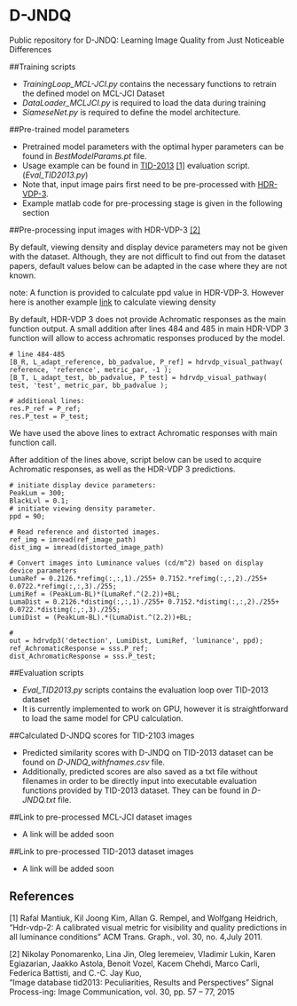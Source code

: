 # D-JNDQ
Public repository for D-JNDQ: Learning Image Quality from Just Noticeable Differences


##Training scripts

* *TrainingLoop_MCL-JCI.py* contains the necessary functions to retrain the defined model on MCL-JCI Dataset
* *DataLoader_MCLJCI.py* is required to load the data during training
* *SiameseNet.py* is required to define the model architecture.

##Pre-trained model parameters

* Pretrained model parameters with the optimal hyper parameters can be found in *BestModelParams.pt* file.
* Usage example can be found in [TID-2013](http://www.ponomarenko.info/tid2013.htm) [[1]](#1) evaluation script. (*Eval_TID2013.py*)
* Note that, input image pairs first need to be pre-processed with [HDR-VDP-3](https://sourceforge.net/projects/hdrvdp/files/hdrvdp/).
* Example matlab code for pre-processing stage is given in the following section

##Pre-processing input images with HDR-VDP-3 [[2]](#2)


By default, viewing density and display device parameters may not be given with the dataset. 
Although, they are not difficult to find out from the dataset papers, default values below can be adapted
in the case where they are not known.

note: A function is provided to calculate ppd value in HDR-VDP-3. 
However here is another example [link](http://phrogz.net/tmp/ScreenDensityCalculator.html#find:density,pxW:1920,pxH:720,size:12.3,sizeUnit:in,axis:diag,distance:31,distUnit:in) to calculate viewing density


By default, HDR-VDP 3 does not provide Achromatic responses as the main function output.
A small addition after lines 484 and 485 in main HDR-VDP 3 function will allow to access achromatic responses 
produced by the model.

```
# line 484-485
[B_R, L_adapt_reference, bb_padvalue, P_ref] = hdrvdp_visual_pathway( reference, 'reference', metric_par, -1 );
[B_T, L_adapt_test, bb_padvalue, P_test] = hdrvdp_visual_pathway( test, 'test', metric_par, bb_padvalue );

# additional lines:
res.P_ref = P_ref;
res.P_test = P_test;
```

We have used the above lines to extract Achromatic responses with main function call.

After addition of the lines above, script below can be used to acquire Achromatic responses, as well as the HDR-VDP 3 predictions.


```
# initiate display device parameters:
PeakLum = 300;
BlackLvl = 0.1;
# initiate viewing density parameter. 
ppd = 90;

# Read reference and distorted images.
ref_img = imread(ref_image_path)
dist_img = imread(distorted_image_path)

# Convert images into Luminance values (cd/m^2) based on display device parameters
LumaRef = 0.2126.*refimg(:,:,1)./255+ 0.7152.*refimg(:,:,2)./255+ 0.0722.*refimg(:,:,3)./255;
LumiRef = (PeakLum-BL)*(LumaRef.^(2.2))+BL;
LumaDist = 0.2126.*distimg(:,:,1)./255+ 0.7152.*distimg(:,:,2)./255+ 0.0722.*distimg(:,:,3)./255;
LumiDist = (PeakLum-BL).*(LumaDist.^(2.2))+BL;

# 
out = hdrvdp3('detection', LumiDist, LumiRef, 'luminance', ppd);
ref_AchromaticResponse = sss.P_ref;
dist_AchromaticResponse = sss.P_test;
```

##Evaluation scripts

* *Eval_TID2013.py* scripts contains the evaluation loop over TID-2013 dataset 
* It is currently implemented to work on GPU, however it is straightforward to load the same model for CPU calculation.

##Calculated D-JNDQ scores for TID-2103 images
* Predicted similarity scores with D-JNDQ on TID-2013 dataset can be found on *D-JNDQ_withfnames.csv* file.
* Additionally, predicted scores are also saved as a txt file without filenames in order to be directly input into 
  executable evaluation functions provided by TID-2013 dataset. They can be found in *D-JNDQ.txt* file.
  

##Link to pre-processed MCL-JCI dataset images

* A link will be added soon

##Link to pre-processed TID-2013 dataset images

* A link will be added soon


## References
<a id="1">[1]</a> 
Rafal Mantiuk, Kil Joong Kim, Allan G. Rempel, and Wolfgang  Heidrich,   
“Hdr-vdp-2: A calibrated visual metric for visibility and quality predictions in all luminance conditions”
ACM Trans. Graph., vol. 30, no. 4,July 2011.

<a id="1">[2]</a> 
Nikolay Ponomarenko, Lina Jin, Oleg Ieremeiev, Vladimir Lukin, Karen Egiazarian, Jaakko Astola, Benoit Vozel, Kacem Chehdi, Marco Carli, Federica Battisti, and C.-C. Jay Kuo,  
“Image database tid2013: Peculiarities, Results and Perspectives”
Signal Process-ing: Image Communication, vol. 30, pp. 57 – 77, 2015
